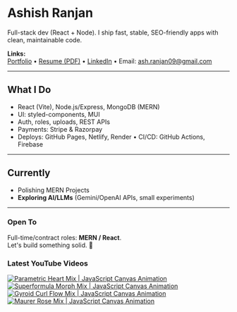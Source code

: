 # Ashish Ranjan

Full-stack dev (React + Node). I ship fast, stable, SEO-friendly apps with clean, maintainable code.

**Links:**  
[Portfolio](https://www.ashishranjan.net) • 
[Resume (PDF)](https://github.com/a2rp/resume/releases/latest/download/Ashish_Ranjan_Resume.pdf) • 
[LinkedIn](https://www.linkedin.com/in/aashishranjan/) • 
Email: ash.ranjan09@gmail.com

---

## What I Do
- React (Vite), Node.js/Express, MongoDB (MERN)
- UI: styled-components, MUI
- Auth, roles, uploads, REST APIs
- Payments: Stripe & Razorpay
- Deploys: GitHub Pages, Netlify, Render • CI/CD: GitHub Actions, Firebase

---

## Currently
- Polishing MERN Projects
- **Exploring AI/LLMs** (Gemini/OpenAI APIs, small experiments)

---

### Open To
Full-time/contract roles: **MERN / React**.  
Let's build something solid. 🚀

### Latest YouTube Videos
<p align="left">

<!-- BEGIN YOUTUBE-CARDS -->
[![Parametric Heart Mix | JavaScript Canvas Animation](https://ytcards.demolab.com/?id=PmgdQIZI5_Q&title=Parametric+Heart+Mix+%7C+JavaScript+Canvas+Animation&lang=en&timestamp=1762007638&background_color=%230d1117&title_color=%23ffffff&stats_color=%23b3b3b3&max_title_lines=2&width=360&border_radius=10 "Parametric Heart Mix | JavaScript Canvas Animation")](https://www.youtube.com/shorts/PmgdQIZI5_Q)
[![Superformula Morph Mix | JavaScript Canvas Animation](https://ytcards.demolab.com/?id=39-nqu4reW0&title=Superformula+Morph+Mix+%7C+JavaScript+Canvas+Animation&lang=en&timestamp=1762002329&background_color=%230d1117&title_color=%23ffffff&stats_color=%23b3b3b3&max_title_lines=2&width=360&border_radius=10 "Superformula Morph Mix | JavaScript Canvas Animation")](https://www.youtube.com/shorts/39-nqu4reW0)
[![Gyroid Curl Flow Mix | JavaScript Canvas Animation](https://ytcards.demolab.com/?id=C8Su4qdwVOw&title=Gyroid+Curl+Flow+Mix+%7C+JavaScript+Canvas+Animation&lang=en&timestamp=1762000122&background_color=%230d1117&title_color=%23ffffff&stats_color=%23b3b3b3&max_title_lines=2&width=360&border_radius=10 "Gyroid Curl Flow Mix | JavaScript Canvas Animation")](https://www.youtube.com/shorts/C8Su4qdwVOw)
[![Maurer Rose Mix | JavaScript Canvas Animation](https://ytcards.demolab.com/?id=jRAYSIiCm4s&title=Maurer+Rose+Mix+%7C+JavaScript+Canvas+Animation&lang=en&timestamp=1761999045&background_color=%230d1117&title_color=%23ffffff&stats_color=%23b3b3b3&max_title_lines=2&width=360&border_radius=10 "Maurer Rose Mix | JavaScript Canvas Animation")](https://www.youtube.com/shorts/jRAYSIiCm4s)
<!-- END YOUTUBE-CARDS -->

</p>
